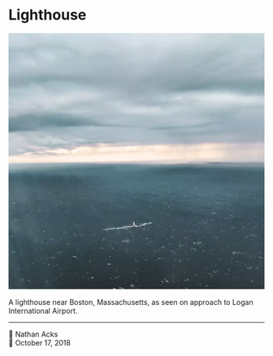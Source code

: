 # Lighthouse

![A lighthouse seen from the air](assets/7328dad2eed603b37975e4749668879b.webp)

A lighthouse near Boston, Massachusetts, as seen on approach to Logan International Airport.

- - - -

👤 Nathan Acks  
📅 October 17, 2018
